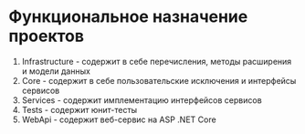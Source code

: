 # Функциональное назначение проектов

1. Infrastructure - содержит в себе перечисления, методы расширения и модели данных
2. Core - содержит в себе пользовательские исключения и интерфейсы сервисов
3. Services - содержит имплементацию интерфейсов сервисов
4. Tests - содержит юнит-тесты
5. WebApi - содержит веб-сервис на ASP .NET Core